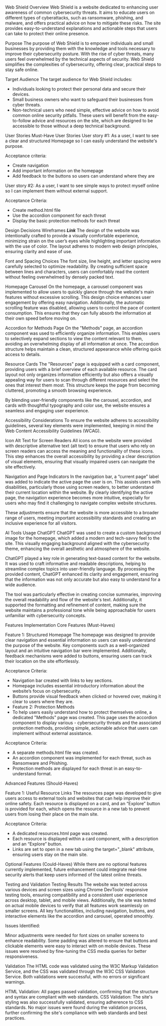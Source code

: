 Web Shield
Overview
Web Shield is a website dedicated to enhancing user awareness of common cybersecurity threats. It aims to educate users on different types of cyberattacks, such as ransomware, phishing, and malware, and offers practical advice on how to mitigate these risks. The site provides easy-to-understand explanations and actionable steps that users can take to protect their online presence.

Purpose
The purpose of Web Shield is to empower individuals and small businesses by providing them with the knowledge and tools necessary to improve their cybersecurity posture. With the rise of cyber threats, many users feel overwhelmed by the technical aspects of security. Web Shield simplifies the complexities of cybersecurity, offering clear, practical steps to stay safe online.

Target Audience
The target audience for Web Shield includes:

- Individuals looking to protect their personal data and secure their devices.
- Small business owners who want to safeguard their businesses from cyber threats.
- Non-technical users who need simple, effective advice on how to avoid common online security pitfalls.
These users will benefit from the easy-to-follow advice and resources on the site, which are designed to be accessible to those without a deep technical background.

User Stories
Must-Have User Stories
User story #1: As a user, I want to see a clear and structured Homepage so I can easily understand the website's purpose.

Acceptance criteria:
- Create navigation
- Add important information on the homepage
- Add feedback to the buttons so users can understand where they are

User story #2: As a user, I want to see simple ways to protect myself online so I can implement them without external support.

Acceptance Criteria:
- Create method.html file
- Use the accordion component for each threat
- Display the basic protection methods for each threat

Design Decisions
Wireframes
***Link***
The design of the website was intentionally crafted to provide a visually comfortable experience, minimizing strain on the user’s eyes while highlighting important information with the use of color. The layout adheres to modern web design principles, ensuring clarity and ease of use.

Font and Spacing Choices
The font size, line height, and letter spacing were carefully selected to optimize readability. By creating sufficient space between lines and characters, users can comfortably read the content without feeling overwhelmed by densely packed text.

Homepage Carousel
On the homepage, a carousel component was implemented to allow users to quickly glance through the website's main features without excessive scrolling. This design choice enhances user engagement by offering easy navigation. Additionally, the automatic scrolling feature was disabled, allowing users to control the pace of content consumption. This ensures that they can fully absorb the information at their own speed before moving on.

Accordion for Methods Page
On the "Methods" page, an accordion component was used to efficiently organize information. This enables users to selectively expand sections to view the content relevant to them, avoiding an overwhelming display of all information at once. The accordion structure helps maintain a clean, structured appearance while offering quick access to details.

Resource Cards
The "Resources" page is equipped with a card component, providing users with a brief overview of each available resource. The card layout not only organizes information efficiently but also offers a visually appealing way for users to scan through different resources and select the ones that interest them most. This structure keeps the page from becoming cluttered, promoting a smooth browsing experience.

By blending user-friendly components like the carousel, accordion, and cards with thoughtful typography and color use, the website ensures a seamless and engaging user experience.

Accessibility Considerations
To ensure the website adheres to accessibility guidelines, several key elements were implemented, keeping in mind the Web Content Accessibility Guidelines (WCAG).

Icon Alt Text for Screen Readers
All icons on the website were provided with descriptive alternative text (alt text) to ensure that users who rely on screen readers can access the meaning and functionality of these icons. This step enhances the overall accessibility by providing a clear description of visual elements, ensuring that visually impaired users can navigate the site effectively.

Navigation and Page Indicators
In the navigation bar, a “current page” label was added to indicate the active page the user is on. This assists users with disabilities, particularly those using screen readers, to better understand their current location within the website. By clearly identifying the active page, the navigation experience becomes more intuitive, especially for users who may find it challenging to navigate complex website structures.

These adjustments ensure that the website is more accessible to a broader range of users, meeting important accessibility standards and creating an inclusive experience for all visitors.

AI Tools Usage
ChatGPT
ChatGPT was used to create a custom background image for the homepage, which added a modern and tech-savvy feel to the site. This visually engaging background aligned with the cybersecurity theme, enhancing the overall aesthetic and atmosphere of the website.

ChatGPT played a key role in generating text-based content for the website. It was used to craft informative and readable descriptions, helping to streamline complex topics into user-friendly language. By processing the provided content, ChatGPT enhanced its clarity and engagement, ensuring that the information was not only accurate but also easy to understand for a wide audience.

The tool was particularly effective in creating concise summaries, improving the overall readability and flow of the website's text. Additionally, it supported the formatting and refinement of content, making sure the website maintains a professional tone while being approachable for users unfamiliar with cybersecurity concepts.

Features Implementation
Core Features (Must-Haves)

Feature 1: Structured Homepage
The homepage was designed to provide clear navigation and essential information so users can easily understand the purpose of the website. Key components such as a well-organized layout and an intuitive navigation bar were implemented. Additionally, feedback mechanisms were added to buttons, ensuring users can track their location on the site effortlessly.

Acceptance Criteria:
- Navigation bar created with links to key sections.
- Homepage includes essential introductory information about the website’s focus on cybersecurity.
- Buttons provide visual feedback when clicked or hovered over, making it clear to users where they are.
- Feature 2: Protection Methods
- To help users easily understand how to protect themselves online, a dedicated "Methods" page was created. This page uses the accordion component to display various - cybersecurity threats and the associated protection methods, providing simple, actionable advice that users can implement without external assistance.

Acceptance Criteria:
- A separate methods.html file was created.
- An accordion component was implemented for each threat, such as Ransomware and Phishing.
- Protection methods are displayed for each threat in an easy-to-understand format.

Advanced Features (Should-Haves)

Feature 1: Useful Resource Links
The resources page was developed to give users access to external tools and websites that can help improve their online safety. Each resource is displayed on a card, and an “Explore” button is provided for each, which opens the resource in a new tab to prevent users from losing their place on the main site.

Acceptance Criteria:
- A dedicated resources.html page was created.
- Each resource is displayed within a card component, with a description and an “Explore” button.
- Links are set to open in a new tab using the target="_blank" attribute, ensuring users stay on the main site.

Optional Features (Could-Haves)
While there are no optional features currently implemented, future enhancement could integrate real-time security alerts that keep users informed of the latest online threats.

Testing and Validation
Testing Results
The website was tested across various devices and screen sizes using Chrome DevTools' responsive testing tools, ensuring compatibility and a consistent user experience across desktop, tablet, and mobile views. Additionally, the site was tested on actual mobile devices to verify that all features work seamlessly on smaller screens. All key functionalities, including navigation, buttons, and interactive elements like the accordion and carousel, operated smoothly.

Issues Identified:

Minor adjustments were needed for font sizes on smaller screens to enhance readability.
Some padding was altered to ensure that buttons and clickable elements were easy to interact with on mobile devices.
These issues were resolved by fine-tuning the CSS media queries for better responsiveness.

Validation
The HTML code was validated using the W3C Markup Validation Service, and the CSS was validated through the W3C CSS Validation Service. Both validations were successful, with no errors or significant warnings.

HTML Validation: All pages passed validation, confirming that the structure and syntax are compliant with web standards.
CSS Validation: The site's styling was also successfully validated, ensuring adherence to CSS standards.
No major issues were found during the validation process, further confirming the site's compliance with web standards and best practices.